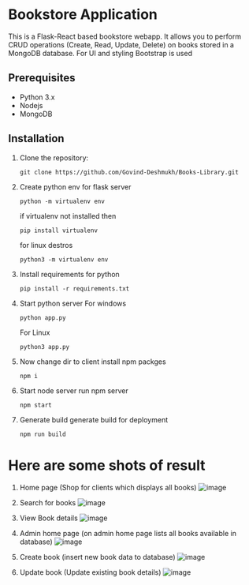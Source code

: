 # Bookstore Application

This is a Flask-React based bookstore webapp. It allows you to perform CRUD operations (Create, Read, Update, Delete) on books stored in a MongoDB database.
For UI and styling Bootstrap is used

## Prerequisites

- Python 3.x
- Nodejs
- MongoDB

## Installation

1. Clone the repository:

   ```
   git clone https://github.com/Govind-Deshmukh/Books-Library.git
   ```

2. Create python env for flask server

   ```
   python -m virtualenv env
   ```

   if virtualenv not installed then

   ```
   pip install virtualenv
   ```

   for linux destros

   ```
   python3 -m virtualenv env
   ```

3. Install requirements for python

   ```
   pip install -r requirements.txt
   ```

4. Start python server
   For windows
   ```
   python app.py
   ```
   For Linux
   ```
   python3 app.py
   ```
5. Now change dir to client
   install npm packges

   ```
   npm i
   ```

6. Start node server
   run npm server

   ```
   npm start
   ```

7. Generate build
   generate build for deployment
   ```
   npm run build
   ```


# Here are some shots of result

1. Home page (Shop for clients which displays all books)
![image](https://github.com/Govind-Deshmukh/Books-Library/assets/86681426/bffc9ac0-7b4d-4027-bc3a-97ba755bd0c0)

2. Search for books 
![image](https://github.com/Govind-Deshmukh/Books-Library/assets/86681426/0ec12538-c596-4009-8319-ea4de1b2a1b7)

3. View Book details
![image](https://github.com/Govind-Deshmukh/Books-Library/assets/86681426/6f38e082-2c57-43ab-b063-c75f75e66b06)

5. Admin home page (on admin home page lists all books available in database)
![image](https://github.com/Govind-Deshmukh/Books-Library/assets/86681426/db16dde6-9952-44f7-9846-3c95699c8527)

6. Create book (insert new book data to database)
![image](https://github.com/Govind-Deshmukh/Books-Library/assets/86681426/d7fa013d-1de5-4d93-82df-0b4d4bedb7a6)

7. Update book (Update existing book details)
![image](https://github.com/Govind-Deshmukh/Books-Library/assets/86681426/80447c2b-755c-40de-8ea6-eeff0ab2fed7)


